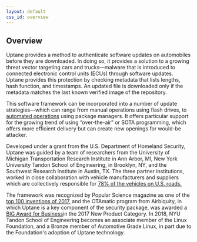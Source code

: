 ```yaml
---
layout: default
css_id: overview
---
```


## Overview ##


Uptane provides a method to authenticate software updates on automobiles before
they are downloaded. In doing so, it provides a solution to a growing threat vector
targeting cars and trucks—malware that is introduced to connected electronic control
units (ECUs) through software updates.
Uptane provides this protection by checking metadata that lists lengths,
hash function, and timestamps.
An updated file is downloaded only if the metadata matches the
last known verified image of the repository.

This software framework can be incorporated into a number of update
strategies—which can range from manual operations
using flash drives, to [automated operations](https://sbabic.github.io/swupdate/overview.html)
using package managers. It offers particular support for the growing trend of
using  “over-the-air” or SOTA programming, which offers more efficient delivery
but can create new openings for would-be attacker.

Developed under a grant from the U.S. Department of Homeland Security, Uptane was
guided by a team of researchers from the University of Michigan Transportation
Research Institute in Ann Arbor, MI, New York University Tandon School of
Engineering, in Brooklyn, NY,
and the Southwest Research Institute in Austin, TX. The three partner
institutions, worked in close collaboration with vehicle manufacturers and
suppliers which are collectively responsible for [78% of the vehicles on U.S. roads.](https://ieeexplore.ieee.org/stamp/stamp.jsp?tp=&arnumber=8278174&tag=1 )

The framework was recognized by Popular Science magazine as one of the
[top 100 inventions of 2017,](https://www.popsci.com/top-security-innovations-2017 )
and the OTAmatic program from Airbiquity, in which Uptane is a key component of
the security package, was awarded a [BIG Award for Business](https://www.bintelligence.com/big-awards-for-business/)in the 2017 New Product Category. In 2018, NYU Tandon School of
Engineering becomes an associate member of the Linux Foundation, and a Bronze member
of Automotive Grade Linux, in part due to the Foundation's adoption of Uptane technology.

